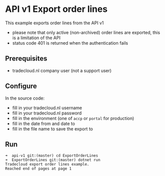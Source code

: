 # API v1 Export order lines

This example exports order lines from the API v1

- please note that only active (non-archived) order lines are exported, this is a limitation of the API
- status code 401 is returned when the authentication fails

## Prerequisites

- tradecloud.nl company user (not a support user)

## Configure

In the source code:

- fill in your tradecloud.nl username
- fill in your tradecloud.nl password
- fill in the environment (one of `accp` or `portal` for production)
- fill in the date from and date to
- fill in the file name to save the export to

## Run

``` shell
➜  api-v1 git:(master) cd ExportOrderLines 
➜  ExportOrderLines git:(master) dotnet run
Tradecloud export order lines example.
Reached end of pages at page 1
```
